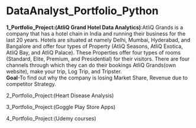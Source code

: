 # DataAnalyst_Portfolio_Python
**1_Portfolio_Project:(AtliQ Grand Hotel Data Analytics)**:AtliQ Grands is a company that has a hotel chain in India and running their business for the last 20 years. Hotels are situated at namely Delhi, Mumbai, Hyderabad, and Bangalore and offer four types of Property (AtliQ Seasons, AtliQ Exotica, AtliQ Bay, and AtliQ Palace). These Properties offer four types of rooms (Standard, Elite, Premium, and Presidential) for their visitors. There are four channels through which they can do their bookings AtliQ Grands(own website), make your trip, Log Trip, and Tripster.<br>
**Goal**-To find out why the company is losing Market Share, Revenue due to competitor Strategy.

2_Portfolio_Project:(Heart Disease Analysis)

3_Portfolio_Project:(Goggle Play Store Apps)

4_Portfolio_Project:(Udemy courses)
